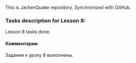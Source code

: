 This is JackenQuake repository.
Synchronized with GitHub.

### Tasks description for Lesson 8:

Lesson 8 tasks done.

#### Комментарии:

Задания к уроку 8 выполнены.